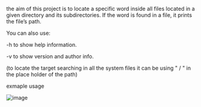 the aim of this project is to locate a specific word inside all files located in a given directory and its subdirectories. If the word is found in a file, it prints the file’s path.

You can also use:

-h to show help information.

-v to show version and author info.

(to locate the target searching in all the system files it can be using " / " in the place holder of the path)

exmaple usage

![image](https://github.com/user-attachments/assets/dfd62a70-0d66-4899-a997-a63a66bf3585)
